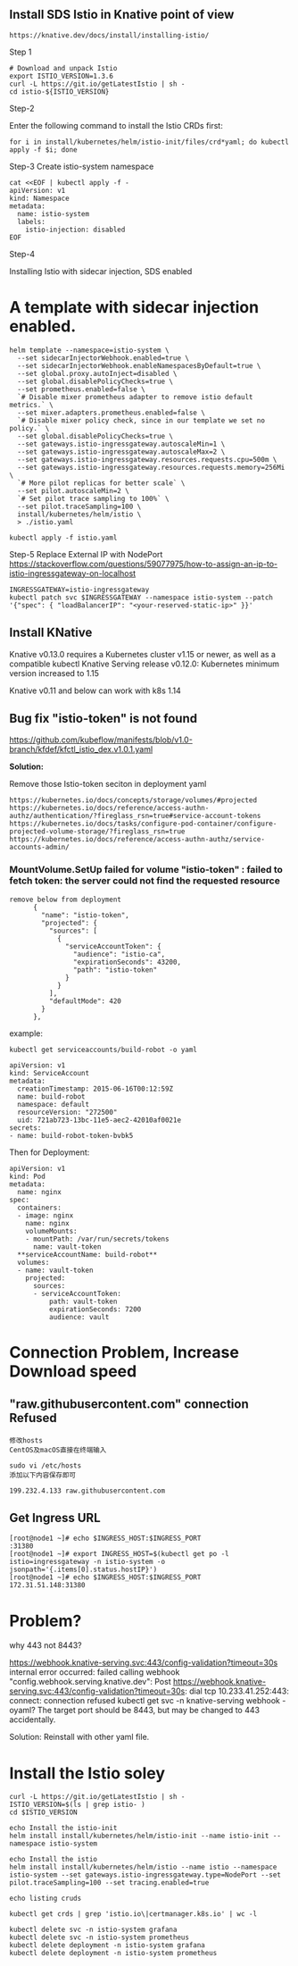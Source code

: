 ## Install SDS Istio in Knative point of view
```
https://knative.dev/docs/install/installing-istio/
```

Step 1
```
# Download and unpack Istio
export ISTIO_VERSION=1.3.6
curl -L https://git.io/getLatestIstio | sh -
cd istio-${ISTIO_VERSION}
```
Step-2

Enter the following command to install the Istio CRDs first:
```
for i in install/kubernetes/helm/istio-init/files/crd*yaml; do kubectl apply -f $i; done
```

Step-3
Create istio-system namespace
```
cat <<EOF | kubectl apply -f -
apiVersion: v1
kind: Namespace
metadata:
  name: istio-system
  labels:
    istio-injection: disabled
EOF
```
Step-4

Installing Istio with sidecar injection, SDS enabled
# A template with sidecar injection enabled.
```
helm template --namespace=istio-system \
  --set sidecarInjectorWebhook.enabled=true \
  --set sidecarInjectorWebhook.enableNamespacesByDefault=true \
  --set global.proxy.autoInject=disabled \
  --set global.disablePolicyChecks=true \
  --set prometheus.enabled=false \
  `# Disable mixer prometheus adapter to remove istio default metrics.` \
  --set mixer.adapters.prometheus.enabled=false \
  `# Disable mixer policy check, since in our template we set no policy.` \
  --set global.disablePolicyChecks=true \
  --set gateways.istio-ingressgateway.autoscaleMin=1 \
  --set gateways.istio-ingressgateway.autoscaleMax=2 \
  --set gateways.istio-ingressgateway.resources.requests.cpu=500m \
  --set gateways.istio-ingressgateway.resources.requests.memory=256Mi \
  `# More pilot replicas for better scale` \
  --set pilot.autoscaleMin=2 \
  `# Set pilot trace sampling to 100%` \
  --set pilot.traceSampling=100 \
  install/kubernetes/helm/istio \
  > ./istio.yaml

kubectl apply -f istio.yaml
```

Step-5
Replace External IP with NodePort
https://stackoverflow.com/questions/59077975/how-to-assign-an-ip-to-istio-ingressgateway-on-localhost
```
INGRESSGATEWAY=istio-ingressgateway
kubectl patch svc $INGRESSGATEWAY --namespace istio-system --patch '{"spec": { "loadBalancerIP": "<your-reserved-static-ip>" }}'
```

## Install KNative

Knative v0.13.0 requires a Kubernetes cluster v1.15 or newer, as well as a compatible kubectl
Knative Serving release v0.12.0: Kubernetes minimum version increased to 1.15


Knative v0.11 and below can work with k8s 1.14





## Bug fix "istio-token" is not found
https://github.com/kubeflow/manifests/blob/v1.0-branch/kfdef/kfctl_istio_dex.v1.0.1.yaml

__Solution:__

Remove those Istio-token seciton in deployment yaml

```
https://kubernetes.io/docs/concepts/storage/volumes/#projected
https://kubernetes.io/docs/reference/access-authn-authz/authentication/?fireglass_rsn=true#service-account-tokens
https://kubernetes.io/docs/tasks/configure-pod-container/configure-projected-volume-storage/?fireglass_rsn=true
https://kubernetes.io/docs/reference/access-authn-authz/service-accounts-admin/
```


### MountVolume.SetUp failed for volume "istio-token" : failed to fetch token: the server could not find the requested resource
``` 
remove below from deployment
      {
        "name": "istio-token",
        "projected": {
          "sources": [
            {
              "serviceAccountToken": {
                "audience": "istio-ca",
                "expirationSeconds": 43200,
                "path": "istio-token"
              }
            }
          ],
          "defaultMode": 420
        }
      },
```

example:
```
kubectl get serviceaccounts/build-robot -o yaml

apiVersion: v1
kind: ServiceAccount
metadata:
  creationTimestamp: 2015-06-16T00:12:59Z
  name: build-robot
  namespace: default
  resourceVersion: "272500"
  uid: 721ab723-13bc-11e5-aec2-42010af0021e
secrets:
- name: build-robot-token-bvbk5

```

Then for Deployment:
```
apiVersion: v1
kind: Pod
metadata:
  name: nginx
spec:
  containers:
  - image: nginx
    name: nginx
    volumeMounts:
    - mountPath: /var/run/secrets/tokens
      name: vault-token
  **serviceAccountName: build-robot**
  volumes:
  - name: vault-token
    projected:
      sources:
      - serviceAccountToken:
          path: vault-token
          expirationSeconds: 7200
          audience: vault
```

# Connection Problem, Increase Download speed

## "raw.githubusercontent.com" connection Refused
```
修改hosts
CentOS及macOS直接在终端输入

sudo vi /etc/hosts
添加以下内容保存即可

199.232.4.133 raw.githubusercontent.com
```

## Get Ingress URL
```
[root@node1 ~]# echo $INGRESS_HOST:$INGRESS_PORT
:31380
[root@node1 ~]# export INGRESS_HOST=$(kubectl get po -l istio=ingressgateway -n istio-system -o jsonpath='{.items[0].status.hostIP}')
[root@node1 ~]# echo $INGRESS_HOST:$INGRESS_PORT
172.31.51.148:31380
```

# Problem?
why 443 not 8443?

https://webhook.knative-serving.svc:443/config-validation?timeout=30s
internal error occurred: failed calling webhook "config.webhook.serving.knative.dev": Post https://webhook.knative-serving.svc:443/config-validation?timeout=30s: dial tcp 10.233.41.252:443: connect: connection refused
kubectl get svc -n knative-serving webhook -oyaml? The target port should be 8443, but may be changed to 443 accidentally.

Solution: Reinstall with other yaml file.

# Install the Istio soley
```
curl -L https://git.io/getLatestIstio | sh -
ISTIO_VERSION=$(ls | grep istio- )
cd $ISTIO_VERSION

echo Install the istio-init 
helm install install/kubernetes/helm/istio-init --name istio-init --namespace istio-system

echo Install the istio
helm install install/kubernetes/helm/istio --name istio --namespace istio-system --set gateways.istio-ingressgateway.type=NodePort --set pilot.traceSampling=100 --set tracing.enabled=true

echo listing cruds

kubectl get crds | grep 'istio.io\|certmanager.k8s.io' | wc -l

kubectl delete svc -n istio-system grafana
kubectl delete svc -n istio-system prometheus
kubectl delete deployment -n istio-system grafana
kubectl delete deployment -n istio-system prometheus
```